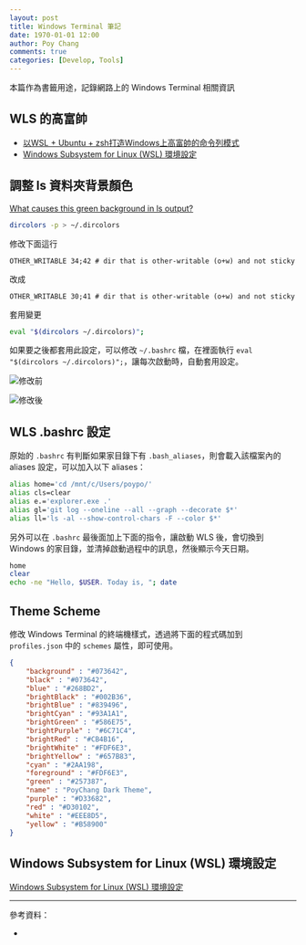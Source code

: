 ```yaml
---
layout: post
title: Windows Terminal 筆記
date: 1970-01-01 12:00
author: Poy Chang
comments: true
categories: [Develop, Tools]
---
```


本篇作為書籤用途，記錄網路上的 Windows Terminal 相關資訊

## WLS 的高富帥

- [以WSL + Ubuntu + zsh打造Windows上高富帥的命令列模式](https://blog.kkbruce.net/2019/03/wsl-ubuntu-zsh-windows-command-line.html)
- [Windows Subsystem for Linux (WSL) 環境設定](https://hackmd.io/@tf-z1zFMTIC8ADhxEcGJEA/BJByCIUHf)

## 調整 ls 資料夾背景顏色

[What causes this green background in ls output?](https://unix.stackexchange.com/questions/94498/what-causes-this-green-background-in-ls-output?newreg=e23f5b22156d4316a2dd522b69141684)

```bash
dircolors -p > ~/.dircolors
```

修改下面這行

```
OTHER_WRITABLE 34;42 # dir that is other-writable (o+w) and not sticky
```

改成

```
OTHER_WRITABLE 30;41 # dir that is other-writable (o+w) and not sticky
```

套用變更

```bash
eval "$(dircolors ~/.dircolors)";
```

如果要之後都套用此設定，可以修改 `~/.bashrc` 檔，在裡面執行 `eval "$(dircolors ~/.dircolors)";`，讓每次啟動時，自動套用設定。

![修改前](https://i.imgur.com/nRxt29o.png)

![修改後](https://i.imgur.com/MSpd6xz.png)

## WLS .bashrc 設定

原始的 `.bashrc` 有判斷如果家目錄下有 `.bash_aliases`，則會載入該檔案內的 aliases 設定，可以加入以下 aliases：

```bash
alias home='cd /mnt/c/Users/poypo/'
alias cls=clear
alias e.='explorer.exe .'
alias gl='git log --oneline --all --graph --decorate $*'
alias ll='ls -al --show-control-chars -F --color $*'
```

另外可以在 `.bashrc` 最後面加上下面的指令，讓啟動 WLS 後，會切換到 Windows 的家目錄，並清掉啟動過程中的訊息，然後顯示今天日期。

```bash
home
clear
echo -ne "Hello, $USER. Today is, "; date
```

## Theme Scheme

修改 Windows Terminal 的終端機樣式，透過將下面的程式碼加到 `profiles.json` 中的 `schemes` 屬性，即可使用。

```json
{
    "background" : "#073642",
    "black" : "#073642",
    "blue" : "#268BD2",
    "brightBlack" : "#002B36",
    "brightBlue" : "#839496",
    "brightCyan" : "#93A1A1",
    "brightGreen" : "#586E75",
    "brightPurple" : "#6C71C4",
    "brightRed" : "#CB4B16",
    "brightWhite" : "#FDF6E3",
    "brightYellow" : "#657B83",
    "cyan" : "#2AA198",
    "foreground" : "#FDF6E3",
    "green" : "#257387",
    "name" : "PoyChang Dark Theme",
    "purple" : "#D33682",
    "red" : "#D30102",
    "white" : "#EEE8D5",
    "yellow" : "#B58900"
}
```

## Windows Subsystem for Linux (WSL) 環境設定

[Windows Subsystem for Linux (WSL) 環境設定](https://hackmd.io/@tf-z1zFMTIC8ADhxEcGJEA/BJByCIUHf?type=view)



----------

參考資料：

* []()
